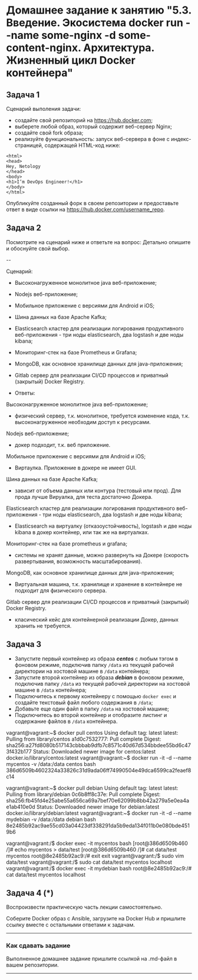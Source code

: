 
# Домашнее задание к занятию "5.3. Введение. Экосистема docker run --name some-nginx -d some-content-nginx. Архитектура. Жизненный цикл Docker контейнера"

## Задача 1

Сценарий выполения задачи:

- создайте свой репозиторий на https://hub.docker.com;
- выберете любой образ, который содержит веб-сервер Nginx;
- создайте свой fork образа;
- реализуйте функциональность:
запуск веб-сервера в фоне с индекс-страницей, содержащей HTML-код ниже:
```
<html>
<head>
Hey, Netology
</head>
<body>
<h1>I’m DevOps Engineer!</h1>
</body>
</html>
```
Опубликуйте созданный форк в своем репозитории и предоставьте ответ в виде ссылки на https://hub.docker.com/username_repo.

## Задача 2

Посмотрите на сценарий ниже и ответьте на вопрос:
Детально опишите и обоснуйте свой выбор.

--

Сценарий:

- Высоконагруженное монолитное java веб-приложение;
- Nodejs веб-приложение;
- Мобильное приложение c версиями для Android и iOS;
- Шина данных на базе Apache Kafka;
- Elasticsearch кластер для реализации логирования продуктивного веб-приложения - три ноды elasticsearch, два logstash и две ноды kibana;
- Мониторинг-стек на базе Prometheus и Grafana;
- MongoDB, как основное хранилище данных для java-приложения;
- Gitlab сервер для реализации CI/CD процессов и приватный (закрытый) Docker Registry.

- Ответы:

Высоконагруженное монолитное java веб-приложение;

- физический сервер, т.к. монолитное, требуется изменение кода, т.к. высоконагруженное необходим доступ к ресурсами. 

Nodejs веб-приложение;
 - докер подходит, т.к. веб приложение. 

Мобильное приложение c версиями для Android и iOS;
 - Виртаулка. Приложение в докере не имеет GUI. 

Шина данных на базе Apache Kafka;
 - зависит от объема данных или контура (тестовый или прод). Для прода лучше Вируалка, для теста достаточно Докера. 

Elasticsearch кластер для реализации логирования продуктивного веб-приложения - три ноды elasticsearch, два logstash и две ноды kibana;
 - Elasticsearch на виртуалку (отказоустойчивость), logstash и две ноды kibana в докер контейнер, или так же на виртуалках.

Мониторинг-стек на базе prometheus и grafana;
 - системы не хранят данные, можно развернуть на Докере (скорость развертывания, возможность масштабирования).

MongoDB, как основное хранилище данных для java-приложения;
 - Виртуальная машина, т.к. хранилище и хранение в контейнере не подходит для физического сервера.

Gitlab сервер для реализации CI/CD процессов и приватный (закрытый) Docker Registry.
 - класический кейс для контейнерной реализации Докер, данных хранить не требуется. 


## Задача 3

- Запустите первый контейнер из образа ***centos*** c любым тэгом в фоновом режиме, подключив папку ```/data``` из текущей рабочей директории на хостовой машине в ```/data``` контейнера;
- Запустите второй контейнер из образа ***debian*** в фоновом режиме, подключив папку ```/data``` из текущей рабочей директории на хостовой машине в ```/data``` контейнера;
- Подключитесь к первому контейнеру с помощью ```docker exec``` и создайте текстовый файл любого содержания в ```/data```;
- Добавьте еще один файл в папку ```/data``` на хостовой машине;
- Подключитесь во второй контейнер и отобразите листинг и содержание файлов в ```/data``` контейнера.

vagrant@vagrant:~$ docker pull centos
Using default tag: latest
latest: Pulling from library/centos
a1d0c7532777: Pull complete
Digest: sha256:a27fd8080b517143cbbbab9dfb7c8571c40d67d534bbdee55bd6c473f432b177
Status: Downloaded newer image for centos:latest
docker.io/library/centos:latest
vagrant@vagrant:~$ docker run -it -d --name mycentos -v /data:/data centos bash
386d6509b4602324a33826c31d9ada06ff74990504e49dca6599ca2feaef8c14

vagrant@vagrant:~$ docker pull debian
Using default tag: latest
latest: Pulling from library/debian
0c6b8ff8c37e: Pull complete
Digest: sha256:fb45fd4e25abe55a656ca69a7bef70e62099b8bb42a279a5e0ea4ae1ab410e0d
Status: Downloaded newer image for debian:latest
docker.io/library/debian:latest
vagrant@vagrant:~$ docker run -it -d --name mydebian -v /data:/data debian bash
8e2485b92ac9ae55cd03a04423df338291da5b9eda134f011b0e080bde4519b6

vagrant@vagrant:/$ docker exec -it mycentos bash
[root@386d6509b460 /]# echo mycentos > data/test
[root@386d6509b460 /]# cat data/test
mycentos
root@8e2485b92ac9:/# exit
exit
vagrant@vagrant:/$ sudo vim data/test
vagrant@vagrant:/$ sudo cat data/test
mycentos
localhost
vagrant@vagrant:/$ docker exec -it mydebian bash
root@8e2485b92ac9:/# cat data/test
mycentos
localhost

## Задача 4 (*)

Воспроизвести практическую часть лекции самостоятельно.

Соберите Docker образ с Ansible, загрузите на Docker Hub и пришлите ссылку вместе с остальными ответами к задачам.


---

### Как cдавать задание

Выполненное домашнее задание пришлите ссылкой на .md-файл в вашем репозитории.

---